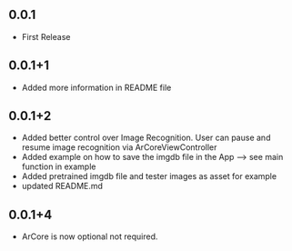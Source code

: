 ## 0.0.1

* First Release 

## 0.0.1+1

* Added more information in README file 

## 0.0.1+2

* Added better control over Image Recognition. User can pause and resume image recognition via ArCoreViewController
* Added example on how to save the imgdb file in the App --> see main function in example 
* Added pretrained imgdb file and tester images as asset for example 
* updated README.md

## 0.0.1+4

* ArCore is now optional not required.